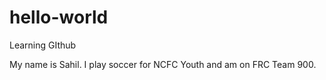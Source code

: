 # hello-world
Learning GIthub

My name is Sahil. I play soccer for NCFC Youth and am on FRC Team 900.
